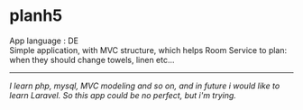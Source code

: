 # planh5
App language : DE<br>
Simple application, with MVC structure, which helps Room Service to plan: when they should change towels, linen etc...
<hr><i>I learn php, mysql, MVC modeling and so on, and in future i would like to learn Laravel. So this app could be no perfect, but i'm trying.</i>
